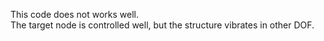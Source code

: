 This code does not works well.  
The target node is controlled well, but the structure vibrates in other DOF.


